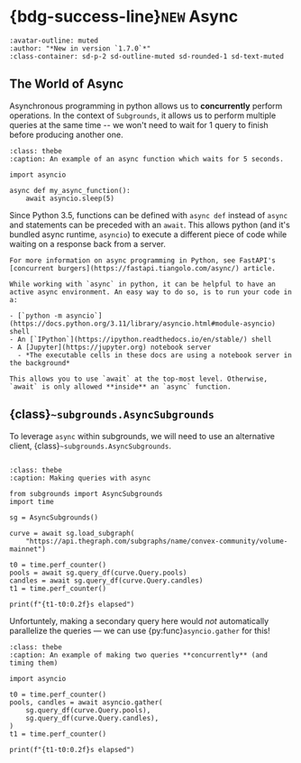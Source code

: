 # {bdg-success-line}`NEW` Async

```{article-info}
:avatar-outline: muted
:author: "*New in version `1.7.0`*"
:class-container: sd-p-2 sd-outline-muted sd-rounded-1 sd-text-muted
```

## The World of Async

Asynchronous programming in python allows us to **concurrently** perform operations. In the context of `Subgrounds`, it allows us to perform multiple queries at the same time -- we won't need to wait for 1 query to finish before producing another one.

```{code-block} python
:class: thebe
:caption: An example of an async function which waits for 5 seconds.

import asyncio

async def my_async_function():
    await asyncio.sleep(5)
```

Since Python 3.5, functions can be defined with `async def` instead of `async` and statements can be preceded with an `await`. This allows python (and it's bundled async runtime, `asyncio`) to execute a different piece of code while waiting on a response back from a server.

```{note}
For more information on async programming in Python, see FastAPI's [concurrent burgers](https://fastapi.tiangolo.com/async/) article.
```

```{hint}
While working with `async` in python, it can be helpful to have an active async environment. An easy way to do so, is to run your code in a:

- [`python -m asyncio`](https://docs.python.org/3.11/library/asyncio.html#module-asyncio) shell
- An [`IPython`](https://ipython.readthedocs.io/en/stable/) shell
- A [Jupyter](https://jupyter.org) notebook server
  - *The executable cells in these docs are using a notebook server in the background*

This allows you to use `await` at the top-most level. Otherwise, `await` is only allowed **inside** an `async` function.
```

## {class}`~subgrounds.AsyncSubgrounds`

To leverage `async` within subgrounds, we will need to use an alternative client, {class}`~subgrounds.AsyncSubgrounds`.

```{thebe-button}
```

```{code-block} python
:class: thebe
:caption: Making queries with async

from subgrounds import AsyncSubgrounds
import time

sg = AsyncSubgrounds()

curve = await sg.load_subgraph(
    "https://api.thegraph.com/subgraphs/name/convex-community/volume-mainnet")

t0 = time.perf_counter()
pools = await sg.query_df(curve.Query.pools)
candles = await sg.query_df(curve.Query.candles)
t1 = time.perf_counter()

print(f"{t1-t0:0.2f}s elapsed")
```

Unfortuntely, making a secondary query here would *not* automatically parallelize the queries — we can use {py:func}`asyncio.gather` for this!

```{code-block} python
:class: thebe
:caption: An example of making two queries **concurrently** (and timing them)

import asyncio

t0 = time.perf_counter()
pools, candles = await asyncio.gather(
    sg.query_df(curve.Query.pools), 
    sg.query_df(curve.Query.candles),
)
t1 = time.perf_counter()

print(f"{t1-t0:0.2f}s elapsed")
```
